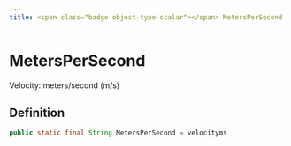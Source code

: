 ```yaml
---
title: <span class="badge object-type-scalar"></span> MetersPerSecond
---
```

# <span class="badge object-type-scalar"></span> MetersPerSecond

Velocity: meters/second (m/s)

## Definition

```java
public static final String MetersPerSecond = velocityms
```
